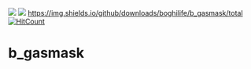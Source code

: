 <img src="https://img.shields.io/badge/-Lua-2C2D72?style=flat&logo=lua&logoColor=white"/> <img src="https://img.shields.io/badge/-FiveM-F40552?style=flat&logo=fivem&logoColor=white"/> https://img.shields.io/github/downloads/boghilife/b_gasmask/total [![HitCount](https://hits.dwyl.com/boghilife/b_gasmask.svg?style=flat)](http://hits.dwyl.com/boghilife/b_gasmask)

# b_gasmask
